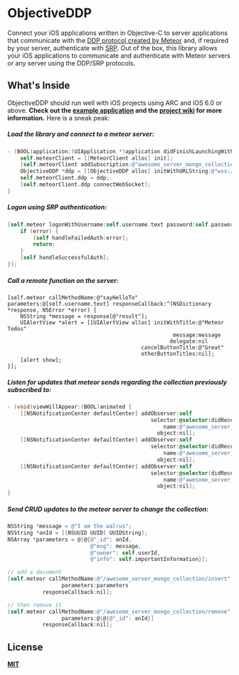 ObjectiveDDP
============
Connect your iOS applications written in Objective-C to server applications that communicate with the [DDP protocol created by Meteor](https://github.com/meteor/meteor/blob/devel/packages/livedata/DDP.md) and, if required by your server, authenticate with [SRP](http://srp.stanford.edu/). Out of the box, this library allows your iOS applications to communicate and authenticate with Meteor servers or any server using the DDP/SRP protocols.

What's Inside
-------------

ObjectiveDDP should run well with iOS projects using ARC and iOS 6.0 or above. __**Check out the [example application](https://github.com/boundsj/ObjectiveDDP/wiki/Example-Application) and the [project wiki](https://github.com/boundsj/ObjectiveDDP/wiki) for more information.**__ Here is a sneak peak:

##### Load the library and connect to a meteor server:

```objective-c
- (BOOL)application:(UIApplication *)application didFinishLaunchingWithOptions:(NSDictionary *)launchOptions {
    self.meteorClient = [[MeteorClient alloc] init];
    [self.meteorClient addSubscription:@"awesome_server_mongo_collection"];
    ObjectiveDDP *ddp = [[ObjectiveDDP alloc] initWithURLString:@"wss://awesomeapp.meteor.com/websocket" delegate:self.meteorClient];
    self.meteorClient.ddp = ddp;
    [self.meteorClient.ddp connectWebSocket];
}
```

##### Logon using SRP authentication:

```objective-c
[self.meteor logonWithUsername:self.username.text password:self.password.text responseCallback:^(NSDictionary *response, NSError *error) {
    if (error) {
        [self handleFailedAuth:error];
        return;
    }
    [self handleSuccessfulAuth];
}];
```

##### Call a remote function on the server:

```objecctive-c
[self.meteor callMethodName:@"sayHelloTo" parameters:@[self.username.text] responseCallback:^(NSDictionary *response, NSError *error) {
    NSString *message = response[@"result"];
    UIAlertView *alert = [[UIAlertView alloc] initWithTitle:@"Meteor Todos"
                                                    message:message
                                                   delegate:nil
                                          cancelButtonTitle:@"Great"
                                          otherButtonTitles:nil];
    [alert show];
}];
```

##### Listen for updates that meteor sends regarding the collection previously subscribed to:

```objective-c
- (void)viewWillAppear:(BOOL)animated {
    [[NSNotificationCenter defaultCenter] addObserver:self
                                             selector:@selector(didReceiveAddedUpdate:)
                                                 name:@"awesome_server_mongo_collection_added"
                                               object:nil];
    [[NSNotificationCenter defaultCenter] addObserver:self
                                             selector:@selector(didReceiveRemovedUpdate:)
                                                 name:@"awesome_server_mongo_collection_removed"
                                               object:nil];
    [[NSNotificationCenter defaultCenter] addObserver:self
                                             selector:@selector(didReceiveChangeUpdate:)
                                                 name:@"awesome_server_mongo_collection_changed"
                                               object:nil];
}
```

##### Send CRUD updates to the meteor server to change the collection:

```objective-c
NSString *message = @"I am the walrus";
NSString *anId = [[NSUUID UUID] UUIDString];
NSArray *parameters = @[@{@"_id": anId,
                          @"msg": message,
                          @"owner": self.userId,
                          @"info": self.importantInformation}];

// add a document                          
[self.meteor callMethodName:@"/awesome_server_mongo_collection/insert" 
                 parameters:parameters 
           responseCallback:nil];

// then remove it
[self.meteor callMethodName:@"/awesome_server_mongo_collection/remove" 
                 parameters:@[@{@"_id": anId}] 
           responseCallback:nil];
```

License
--------------
**[MIT]**

[MIT]: http://opensource.org/licenses/MIT


